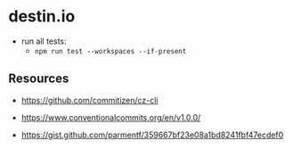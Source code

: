# destin.io

- run all tests:
  - `npm run test --workspaces --if-present`

## Resources

- https://github.com/commitizen/cz-cli
- https://www.conventionalcommits.org/en/v1.0.0/

- https://gist.github.com/parmentf/359667bf23e08a1bd8241fbf47ecdef0
